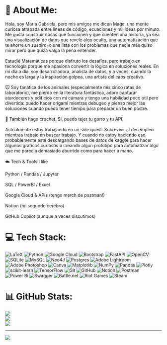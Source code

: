 # 💫 About Me:
Hola, soy Maria Gabriela, pero mis amigos me dicen Maga, una mente curiosa atrapada entre líneas de código, ecuaciones y mil ideas por minuto. Me gusta construir cosas que funcionen y que cuenten una historia, ya sea una visualización de datos que revele algo oculto, una automatización que te ahorre un suspiro, o una lista con los problemas que nadie más quiso mirar pero que quizá valga la pena entender.
<br><br>Estudié Matemáticas porque disfruto los desafíos, pero trabajo en tecnología porque me apasiona convertir la lógica en soluciones reales. En mi día a día, soy desarrolladora, analista de datos, y a veces, cuando la noche es larga y la inspiración golpea, una artista del caos creativo.<br>
<br>🐭 Soy fanática de los animales (especialmente mis cinco ratas de laboratorio), me pierdo en la literatura fantástica, adoro capturar atardeceres y edificios con mi cámara y tengo una habilidad poco útil pero divertida: puedo hacer origami mientras debugeo y pienso mejor las soluciones cuando puedo tener tiempo para preparar un buen postre.<br>
<br>🧶 También hago crochet. Sí, puedo tejer tu gorro y tu API.<br>
<br>Actualmente estoy trabajando en un side quest: Sobrevivir al desempleo mientras trabajo en buscar trabajo. Y cuando no estoy haciendo eso, probablemente esté descargando bases de datos de kaggle para hacer algunos graficos curiosos o creando algun prototipo para automatizar algo que me parecía demasiado aburrido como para hacer a mano.<br>
<br>☁️ Tech & Tools I like<br>
<br>Python / Pandas / Jupyter<br>
<br>SQL / PowerBI / Excel<br>
<br>Google Cloud & APIs (tengo merch de postman!)<br>
<br>Notion (mi segundo cerebro)<br>
<br>GitHub Copilot (aunque a veces discutimos)


# 💻 Tech Stack:
![LaTeX](https://img.shields.io/badge/latex-%23008080.svg?style=for-the-badge&logo=latex&logoColor=white) ![Python](https://img.shields.io/badge/python-3670A0?style=for-the-badge&logo=python&logoColor=ffdd54) ![Google Cloud](https://img.shields.io/badge/GoogleCloud-%234285F4.svg?style=for-the-badge&logo=google-cloud&logoColor=white) ![Bootstrap](https://img.shields.io/badge/bootstrap-%238511FA.svg?style=for-the-badge&logo=bootstrap&logoColor=white) ![FastAPI](https://img.shields.io/badge/FastAPI-005571?style=for-the-badge&logo=fastapi) ![OpenCV](https://img.shields.io/badge/opencv-%23white.svg?style=for-the-badge&logo=opencv&logoColor=white) ![SQLite](https://img.shields.io/badge/sqlite-%2307405e.svg?style=for-the-badge&logo=sqlite&logoColor=white) ![MySQL](https://img.shields.io/badge/mysql-4479A1.svg?style=for-the-badge&logo=mysql&logoColor=white) ![Neo4J](https://img.shields.io/badge/Neo4j-008CC1?style=for-the-badge&logo=neo4j&logoColor=white) ![Postgres](https://img.shields.io/badge/postgres-%23316192.svg?style=for-the-badge&logo=postgresql&logoColor=white) ![Adobe Lightroom](https://img.shields.io/badge/Adobe%20Lightroom-31A8FF.svg?style=for-the-badge&logo=Adobe%20Lightroom&logoColor=white) ![Adobe Photoshop](https://img.shields.io/badge/adobe%20photoshop-%2331A8FF.svg?style=for-the-badge&logo=adobe%20photoshop&logoColor=white) ![Canva](https://img.shields.io/badge/Canva-%2300C4CC.svg?style=for-the-badge&logo=Canva&logoColor=white) ![Matplotlib](https://img.shields.io/badge/Matplotlib-%23ffffff.svg?style=for-the-badge&logo=Matplotlib&logoColor=black) ![NumPy](https://img.shields.io/badge/numpy-%23013243.svg?style=for-the-badge&logo=numpy&logoColor=white) ![Pandas](https://img.shields.io/badge/pandas-%23150458.svg?style=for-the-badge&logo=pandas&logoColor=white) ![Plotly](https://img.shields.io/badge/Plotly-%233F4F75.svg?style=for-the-badge&logo=plotly&logoColor=white) ![scikit-learn](https://img.shields.io/badge/scikit--learn-%23F7931E.svg?style=for-the-badge&logo=scikit-learn&logoColor=white) ![TensorFlow](https://img.shields.io/badge/TensorFlow-%23FF6F00.svg?style=for-the-badge&logo=TensorFlow&logoColor=white) ![Git](https://img.shields.io/badge/git-%23F05033.svg?style=for-the-badge&logo=git&logoColor=white) ![GitHub](https://img.shields.io/badge/github-%23121011.svg?style=for-the-badge&logo=github&logoColor=white) ![Notion](https://img.shields.io/badge/Notion-%23000000.svg?style=for-the-badge&logo=notion&logoColor=white) ![Postman](https://img.shields.io/badge/Postman-FF6C37?style=for-the-badge&logo=postman&logoColor=white) ![Power Bi](https://img.shields.io/badge/power_bi-F2C811?style=for-the-badge&logo=powerbi&logoColor=black) ![Swagger](https://img.shields.io/badge/-Swagger-%23Clojure?style=for-the-badge&logo=swagger&logoColor=white) ![Battle.net](https://img.shields.io/badge/battle.net-%2300AEFF.svg?style=for-the-badge&logo=battle.net&logoColor=white) ![Riot Games](https://img.shields.io/badge/riotgames-D32936.svg?style=for-the-badge&logo=riotgames&logoColor=white) ![Steam](https://img.shields.io/badge/steam-%23000000.svg?style=for-the-badge&logo=steam&logoColor=white)
# 📊 GitHub Stats:
![](https://github-readme-stats.vercel.app/api?username=LadyValaritas&theme=dark&hide_border=false&include_all_commits=false&count_private=false)<br/>
![](https://nirzak-streak-stats.vercel.app/?user=LadyValaritas&theme=dark&hide_border=false)<br/>
![](https://github-readme-stats.vercel.app/api/top-langs/?username=LadyValaritas&theme=dark&hide_border=false&include_all_commits=false&count_private=false&layout=compact)

---
[![](https://visitcount.itsvg.in/api?id=LadyValaritas&icon=0&color=0)](https://visitcount.itsvg.in)

<!-- Proudly created with GPRM ( https://gprm.itsvg.in ) -->
